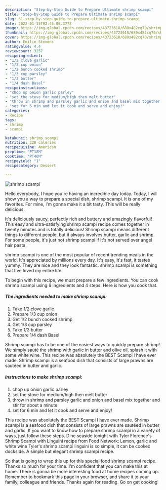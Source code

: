 ```yaml
---
description: "Step-by-Step Guide to Prepare Ultimate shrimp scampi"
title: "Step-by-Step Guide to Prepare Ultimate shrimp scampi"
slug: 61-step-by-step-guide-to-prepare-ultimate-shrimp-scampi
date: 2022-01-15T02:45:06.377Z
image: https://img-global.cpcdn.com/recipes/43723618/680x482cq70/shrimp-scampi-recipe-main-photo.jpg
thumbnail: https://img-global.cpcdn.com/recipes/43723618/680x482cq70/shrimp-scampi-recipe-main-photo.jpg
cover: https://img-global.cpcdn.com/recipes/43723618/680x482cq70/shrimp-scampi-recipe-main-photo.jpg
author: Emilie Stevens
ratingvalue: 4.4
reviewcount: 3257
recipeingredient:
- "1/2 clove garlic"
- "1/3 cup onion"
- "1/2 bunch cooked shrimp"
- "1/3 cup parsley"
- "1/3 butter"
- "1/4 dash Basel"
recipeinstructions:
- "chop up onion garlic parley"
- "set the stove for medium/high then melt butter"
- "throw in shrimp and parsley garlic and onion and basel mix together and stir for about a minute"
- "set for 6 min and let it cook and serve and enjoy!"
categories:
- Recipe
tags:
- shrimp
- scampi

katakunci: shrimp scampi 
nutrition: 220 calories
recipecuisine: American
preptime: "PT18M"
cooktime: "PT46M"
recipeyield: "1"
recipecategory: Dessert

---
```



![shrimp scampi](https://img-global.cpcdn.com/recipes/43723618/680x482cq70/shrimp-scampi-recipe-main-photo.jpg)

Hello everybody, I hope you're having an incredible day today. Today, I will show you a way to prepare a special dish, shrimp scampi. It is one of my favorites. For mine, I'm gonna make it a bit tasty. This will be really delicious.

It&#39;s deliciously saucy, perfectly rich and buttery and amazingly flavorful! This easy and ultra-satisfying shrimp scampi recipe comes together in twenty minutes and is totally delicious! Shrimp scampi means different things to different people, but it always involves butter, garlic and shrimp. For some people, it&#39;s just not shrimp scampi if it&#39;s not served over angel hair pasta.

shrimp scampi is one of the most popular of recent trending meals in the world. It's appreciated by millions every day. It's easy, it's fast, it tastes yummy. They are nice and they look fantastic. shrimp scampi is something that I've loved my entire life.


To begin with this recipe, we must prepare a few ingredients. You can cook shrimp scampi using 6 ingredients and 4 steps. Here is how you cook that.

<!--inarticleads1-->

##### The ingredients needed to make shrimp scampi:

1. Take 1/2 clove garlic
1. Prepare 1/3 cup onion
1. Get 1/2 bunch cooked shrimp
1. Get 1/3 cup parsley
1. Take 1/3 butter
1. Prepare 1/4 dash Basel


Shrimp scampi has to be one of the easiest ways to quickly prepare shrimp! We simply sauté the shrimp with garlic in butter and olive oil, splash it with some white wine. This recipe was absolutely the BEST Scampi I have ever made. Shrimp scampi is a seafood dish that consists of large prawns are sautéed in butter and garlic. 

<!--inarticleads2-->

##### Instructions to make shrimp scampi:

1. chop up onion garlic parley
1. set the stove for medium/high then melt butter
1. throw in shrimp and parsley garlic and onion and basel mix together and stir for about a minute
1. set for 6 min and let it cook and serve and enjoy!


This recipe was absolutely the BEST Scampi I have ever made. Shrimp scampi is a seafood dish that consists of large prawns are sautéed in butter and garlic. If you want to know how to prepare shrimp scampi in a variety of ways, just follow these steps. Dine seaside tonight with Tyler Florence&#39;s Shrimp Scampi with Linguini recipe from Food Network: Lemon, garlic and white wine Tyler&#39;s shrimp scampi linguini is so simple, it can be cooked dockside. A simple but elegant shrimp scampi recipe. 

So that is going to wrap this up for this special food shrimp scampi recipe. Thanks so much for your time. I'm confident that you can make this at home. There is gonna be more interesting food at home recipes coming up. Remember to bookmark this page in your browser, and share it to your family, colleague and friends. Thanks again for reading. Go on get cooking!
